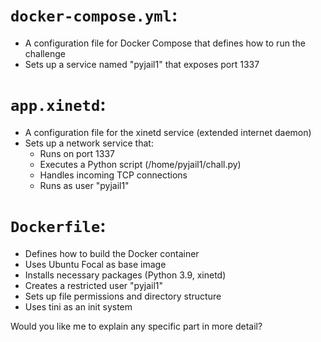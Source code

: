 # `docker-compose.yml`:
- A configuration file for Docker Compose that defines how to run the challenge
- Sets up a service named "pyjail1" that exposes port 1337

# `app.xinetd`:
- A configuration file for the xinetd service (extended internet daemon)
- Sets up a network service that:
  - Runs on port 1337
  - Executes a Python script (/home/pyjail1/chall.py)
  - Handles incoming TCP connections
  - Runs as user "pyjail1"

# `Dockerfile`:
- Defines how to build the Docker container
- Uses Ubuntu Focal as base image
- Installs necessary packages (Python 3.9, xinetd)
- Creates a restricted user "pyjail1"
- Sets up file permissions and directory structure
- Uses tini as an init system

Would you like me to explain any specific part in more detail?